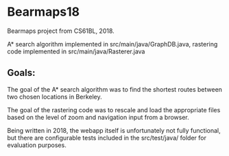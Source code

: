 # Bearmaps18
Bearmaps project from CS61BL, 2018.

A* search algorithm implemented in src/main/java/GraphDB.java, rastering code implemented in src/main/java/Rasterer.java

## Goals:

The goal of the A* search algorithm was to find the shortest routes between two chosen locations in Berkeley.

The goal of the rastering code was to rescale and load the appropriate files based on the level of zoom and navigation input from a browser.

Being written in 2018, the webapp itself is unfortunately not fully functional, but there are configurable tests included in the src/test/java/ folder for evaluation purposes.

